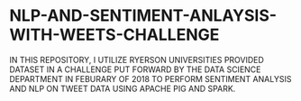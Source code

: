 # NLP-AND-SENTIMENT-ANLAYSIS-WITH-WEETS-CHALLENGE
IN THIS REPOSITORY, I UTILIZE RYERSON UNIVERSITIES PROVIDED DATASET IN A CHALLENGE PUT FORWARD BY THE DATA SCIENCE DEPARTMENT IN FEBURARY OF 2018 TO PERFORM SENTIMENT ANALYSIS AND NLP ON TWEET DATA USING APACHE PIG AND SPARK.
